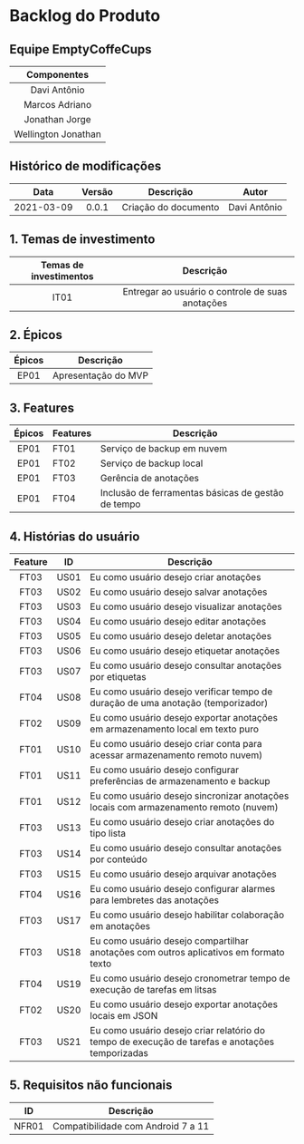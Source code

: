 # Backlog do Produto

## Equipe EmptyCoffeCups
|Componentes|
|:----------:|
|Davi Antônio|
|Marcos Adriano|
|Jonathan Jorge|
|Wellington Jonathan|

## Histórico de modificações

|Data|Versão|Descrição|Autor|
|:--:|:--:|:--:|:---:|
|2021-03-09|0.0.1|Criação do documento|Davi Antônio|

## 1. Temas de investimento
|Temas de investimentos|Descrição|
|:--------------------:|:-------------------------------------------:|
|IT01|Entregar ao usuário o controle de suas anotações|

## 2. Épicos

|Épicos|Descrição|
|:----:|:-------------------:|
|EP01|Apresentação do MVP|

## 3. Features

|Épicos|Features|Descrição|
|:--:|-----|--|
|EP01|FT01|Serviço de backup em nuvem|
|EP01|FT02|Serviço de backup local|
|EP01|FT03|Gerência de anotações|
|EP01|FT04|Inclusão de ferramentas básicas de gestão de tempo|

## 4. Histórias do usuário

|Feature|ID|Descrição|
|:--:|-----|--|
|FT03|US01|Eu como usuário desejo criar anotações|
|FT03|US02|Eu como usuário desejo salvar anotações|
|FT03|US03|Eu como usuário desejo visualizar anotações|
|FT03|US04|Eu como usuário desejo editar anotações|
|FT03|US05|Eu como usuário desejo deletar anotações|
|FT03|US06|Eu como usuário desejo etiquetar anotações|
|FT03|US07|Eu como usuário desejo consultar anotações por etiquetas|
|FT04|US08|Eu como usuário desejo verificar tempo de duração de uma anotação (temporizador)|
|FT02|US09|Eu como usuário desejo exportar anotações em armazenamento local em texto puro|
|FT01|US10|Eu como usuário desejo criar conta para acessar armazenamento remoto nuvem)|
|FT01|US11|Eu como usuário desejo configurar preferências de armazenamento e backup|
|FT01|US12|Eu como usuário desejo sincronizar anotações locais com armazenamento remoto (nuvem)|
|FT03|US13|Eu como usuário desejo criar anotações do tipo lista|
|FT03|US14|Eu como usuário desejo consultar anotações por conteúdo|
|FT03|US15|Eu como usuário desejo arquivar anotações|
|FT04|US16|Eu como usuário desejo configurar alarmes para lembretes das anotações|
|FT03|US17|Eu como usuário desejo habilitar colaboração em anotações|
|FT03|US18|Eu como usuário desejo compartilhar anotações com outros aplicativos em formato texto|
|FT04|US19|Eu como usuário desejo cronometrar tempo de execução de tarefas em litsas|
|FT02|US20|Eu como usuário desejo exportar anotações locais em JSON|
|FT03|US21|Eu como usuário desejo criar relatório do tempo de execução de tarefas e anotações temporizadas|

## 5. Requisitos não funcionais
|ID|Descrição|
|--|:--------:|
|NFR01|Compatibilidade com Android 7 a 11|
